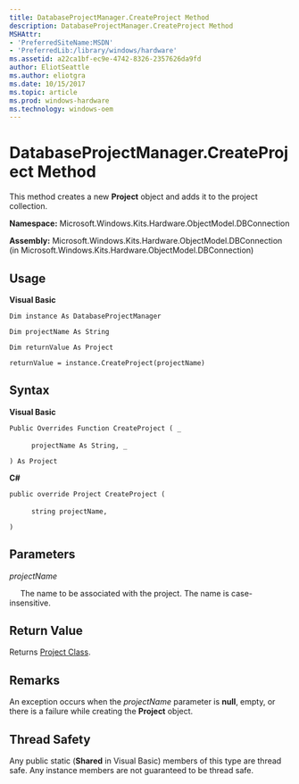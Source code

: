 ```yaml
---
title: DatabaseProjectManager.CreateProject Method
description: DatabaseProjectManager.CreateProject Method
MSHAttr:
- 'PreferredSiteName:MSDN'
- 'PreferredLib:/library/windows/hardware'
ms.assetid: a22ca1bf-ec9e-4742-8326-2357626da9fd
author: EliotSeattle
ms.author: eliotgra
ms.date: 10/15/2017
ms.topic: article
ms.prod: windows-hardware
ms.technology: windows-oem
---
```


# DatabaseProjectManager.CreateProject Method


This method creates a new **Project** object and adds it to the project collection.

**Namespace:** Microsoft.Windows.Kits.Hardware.ObjectModel.DBConnection

**Assembly:** Microsoft.Windows.Kits.Hardware.ObjectModel.DBConnection (in Microsoft.Windows.Kits.Hardware.ObjectModel.DBConnection)

## <span id="Usage"></span><span id="usage"></span><span id="USAGE"></span>Usage


**Visual Basic**

`Dim instance As DatabaseProjectManager`

`Dim projectName As String`

`Dim returnValue As Project`

`returnValue = instance.CreateProject(projectName)`

## <span id="Syntax"></span><span id="syntax"></span><span id="SYNTAX"></span>Syntax


**Visual Basic**

`Public Overrides Function CreateProject ( _`

          `projectName As String, _`

`) As Project`

**C#**

`public override Project CreateProject (`

          `string projectName,`

`)`

## <span id="Parameters"></span><span id="parameters"></span><span id="PARAMETERS"></span>Parameters


*projectName*

     The name to be associated with the project. The name is case-insensitive.

## <span id="Return_Value"></span><span id="return_value"></span><span id="RETURN_VALUE"></span>Return Value


Returns [Project Class](project-class.md).

## <span id="Remarks"></span><span id="remarks"></span><span id="REMARKS"></span>Remarks


An exception occurs when the *projectName* parameter is **null**, empty, or there is a failure while creating the **Project** object.

## <span id="Thread_Safety"></span><span id="thread_safety"></span><span id="THREAD_SAFETY"></span>Thread Safety


Any public static (**Shared** in Visual Basic) members of this type are thread safe. Any instance members are not guaranteed to be thread safe.

 

 






